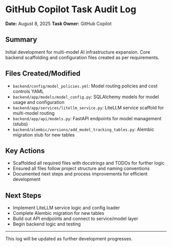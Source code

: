 # GitHub Copilot Task Audit Log

**Date:** August 8, 2025
**Task Owner:** GitHub Copilot

## Summary
Initial development for multi-model AI infrastructure expansion. Core backend scaffolding and configuration files created as per requirements.

## Files Created/Modified
- `backend/config/model_policies.yml`: Model routing policies and cost controls YAML
- `backend/app/models/model_config.py`: SQLAlchemy models for model usage and configuration
- `backend/app/services/litellm_service.py`: LiteLLM service scaffold for multi-model routing
- `backend/app/api/models.py`: FastAPI endpoints for model management (stubs)
- `backend/alembic/versions/add_model_tracking_tables.py`: Alembic migration stub for new tables

## Key Actions
- Scaffolded all required files with docstrings and TODOs for further logic
- Ensured all files follow project structure and naming conventions
- Documented next steps and process improvements for efficient development

## Next Steps
- Implement LiteLLM service logic and config loader
- Complete Alembic migration for new tables
- Build out API endpoints and connect to service/model layer
- Begin backend logic and testing

---
This log will be updated as further development progresses.
